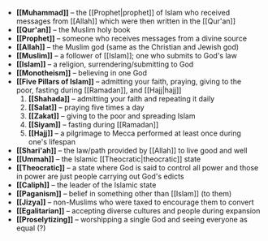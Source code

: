 - **[[Muhammad]]** – the [[Prophet|prophet]] of Islam who received messages from [[Allah]] which were then written in the [[Qur'an]]
- **[[Qur'an]]** – the Muslim holy book
- **[[Prophet]]** – someone who receives messages from a divine source
- **[[Allah]]** – the Muslim god (same as the Christian and Jewish god)
- **[[Muslim]]** – a follower of [[Islam]]; one who submits to God's law
- **[[Islam]]** – a religion, surrendering/submitting to God
- **[[Monotheism]]** – believing in one God
- **[[Five Pillars of Islam]]** – admitting your faith, praying, giving to the poor, fasting during [[Ramadan]], and [[Hajj|hajj]]
	1. **[[Shahada]]** – admitting your faith and repeating it daily
	2. **[[Salat]]** – praying five times a day
	3. **[[Zakat]]** – giving to the poor and spreading Islam
	4. **[[Siyam]]** – fasting during [[Ramadan]]
	5. **[[Hajj]]** – a pilgrimage to Mecca performed at least once during one's lifespan
- **[[Shari'ah]]** – the law/path provided by [[Allah]] to live good and well
- **[[Ummah]]** – the Islamic [[Theocratic|theocratic]] state
- **[[Theocratic]]** – a state where God is said to control all power and those in power are just people carrying out God's edicts
- **[[Caliph]]** – the leader of the Islamic state
- **[[Paganism]]** – belief in something other than [[Islam]] (to them)
- **[[Jizya]]** – non-Muslims who were taxed to encourage them to convert
- **[[Egalitarian]]** – accepting diverse cultures and people during expansion
- **[[Proselytizing]]** – worshipping a single God and seeing everyone as equal (?)
